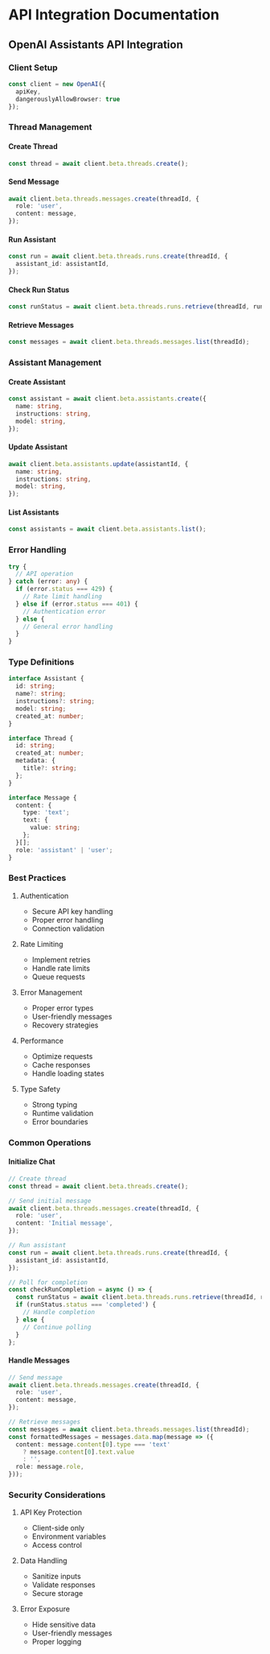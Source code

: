 # API Integration Documentation

## OpenAI Assistants API Integration

### Client Setup

```typescript
const client = new OpenAI({ 
  apiKey, 
  dangerouslyAllowBrowser: true 
});
```

### Thread Management

#### Create Thread
```typescript
const thread = await client.beta.threads.create();
```

#### Send Message
```typescript
await client.beta.threads.messages.create(threadId, {
  role: 'user',
  content: message,
});
```

#### Run Assistant
```typescript
const run = await client.beta.threads.runs.create(threadId, {
  assistant_id: assistantId,
});
```

#### Check Run Status
```typescript
const runStatus = await client.beta.threads.runs.retrieve(threadId, runId);
```

#### Retrieve Messages
```typescript
const messages = await client.beta.threads.messages.list(threadId);
```

### Assistant Management

#### Create Assistant
```typescript
const assistant = await client.beta.assistants.create({
  name: string,
  instructions: string,
  model: string,
});
```

#### Update Assistant
```typescript
await client.beta.assistants.update(assistantId, {
  name: string,
  instructions: string,
  model: string,
});
```

#### List Assistants
```typescript
const assistants = await client.beta.assistants.list();
```

### Error Handling

```typescript
try {
  // API operation
} catch (error: any) {
  if (error.status === 429) {
    // Rate limit handling
  } else if (error.status === 401) {
    // Authentication error
  } else {
    // General error handling
  }
}
```

### Type Definitions

```typescript
interface Assistant {
  id: string;
  name?: string;
  instructions?: string;
  model: string;
  created_at: number;
}

interface Thread {
  id: string;
  created_at: number;
  metadata: {
    title?: string;
  };
}

interface Message {
  content: {
    type: 'text';
    text: {
      value: string;
    };
  }[];
  role: 'assistant' | 'user';
}
```

### Best Practices

1. Authentication
   - Secure API key handling
   - Proper error handling
   - Connection validation

2. Rate Limiting
   - Implement retries
   - Handle rate limits
   - Queue requests

3. Error Management
   - Proper error types
   - User-friendly messages
   - Recovery strategies

4. Performance
   - Optimize requests
   - Cache responses
   - Handle loading states

5. Type Safety
   - Strong typing
   - Runtime validation
   - Error boundaries

### Common Operations

#### Initialize Chat
```typescript
// Create thread
const thread = await client.beta.threads.create();

// Send initial message
await client.beta.threads.messages.create(threadId, {
  role: 'user',
  content: 'Initial message',
});

// Run assistant
const run = await client.beta.threads.runs.create(threadId, {
  assistant_id: assistantId,
});

// Poll for completion
const checkRunCompletion = async () => {
  const runStatus = await client.beta.threads.runs.retrieve(threadId, run.id);
  if (runStatus.status === 'completed') {
    // Handle completion
  } else {
    // Continue polling
  }
};
```

#### Handle Messages
```typescript
// Send message
await client.beta.threads.messages.create(threadId, {
  role: 'user',
  content: message,
});

// Retrieve messages
const messages = await client.beta.threads.messages.list(threadId);
const formattedMessages = messages.data.map(message => ({
  content: message.content[0].type === 'text' 
    ? message.content[0].text.value 
    : '',
  role: message.role,
}));
```

### Security Considerations

1. API Key Protection
   - Client-side only
   - Environment variables
   - Access control

2. Data Handling
   - Sanitize inputs
   - Validate responses
   - Secure storage

3. Error Exposure
   - Hide sensitive data
   - User-friendly messages
   - Proper logging